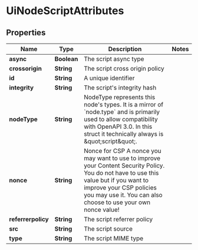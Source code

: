 

# UiNodeScriptAttributes


## Properties

| Name | Type | Description | Notes |
|------------ | ------------- | ------------- | -------------|
|**async** | **Boolean** | The script async type |  |
|**crossorigin** | **String** | The script cross origin policy |  |
|**id** | **String** | A unique identifier |  |
|**integrity** | **String** | The script&#39;s integrity hash |  |
|**nodeType** | **String** | NodeType represents this node&#39;s types. It is a mirror of &#x60;node.type&#x60; and is primarily used to allow compatibility with OpenAPI 3.0. In this struct it technically always is \&quot;script\&quot;. |  |
|**nonce** | **String** | Nonce for CSP  A nonce you may want to use to improve your Content Security Policy. You do not have to use this value but if you want to improve your CSP policies you may use it. You can also choose to use your own nonce value! |  |
|**referrerpolicy** | **String** | The script referrer policy |  |
|**src** | **String** | The script source |  |
|**type** | **String** | The script MIME type |  |



